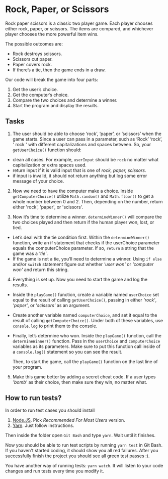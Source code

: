 # Rock, Paper, or Scissors

Rock paper scissors is a classic two player game. Each player chooses either rock, paper, or scissors. The items are compared, and whichever player chooses the more powerful item wins.

The possible outcomes are:

- Rock destroys scissors.
- Scissors cut paper.
- Paper covers rock.
- If there’s a tie, then the game ends in a draw.

Our code will break the game into four parts:

1. Get the user’s choice.
2. Get the computer’s choice.
3. Compare the two choices and determine a winner.
4. Start the program and display the results.

## Tasks

1. The user should be able to choose ‘rock’, ‘paper’, or ‘scissors’ when the game starts. Since a user can pass in a parameter, such as ‘Rock’ ‘rock’, ' rock ' with different capitalizations and spaces between. So, your `getUserChoice()` function should:

- clean all cases. For example, `userInput` should be `rock` no matter what capitalization or extra spaces used.
- return input if it is valid input that is one of _rock, paper, scissors_.
- if input is invalid, it should not return anything but log some error message of your choice.

2. Now we need to have the computer make a choice. Inside `getComputerChoice()` utilize `Math.random()` and `Math.floor()` to get a whole number between 0 and 2. Then, depending on the number, return either 'rock', 'paper', or 'scissors'.

3. Now it’s time to determine a winner. `determineWinner()` will compare the two choices played and then return if the human player won, lost, or tied.

- Let’s deal with the tie condition first. Within the `determineWinner()` function, write an if statement that checks if the userChoice parameter equals the computerChoice parameter. If so, `return` a string that the game was a _'tie'_.
- If the game is not a tie, you’ll need to determine a winner. Using `if else` and/or `switch` statement figure out whether _'user won'_ or _'computer won'_ and return this string.

4. Everything is set up. Now you need to start the game and log the results.

- Inside the `playGame()` function, create a variable named `userChoice` set equal to the result of calling `getUserChoice()`, passing in either _'rock'_, _'paper'_, or _'scissors'_ as an argument.

- Create another variable named `computerChoice`, and set it equal to the result of calling `getComputerChoice()`.
  Under both of these variables, use `console.log` to print them to the console.
- Finally, let’s determine who won. Inside the `playGame()` function, call the `determineWinner()` function. Pass in the `userChoice` and `computerChoice` variables as its parameters. Make sure to put this function call inside of a `console.log()` statement so you can see the result.

  Then, to start the game, call the `playGame()` function on the last line of your program.

5. Make this game better by adding a secret cheat code. If a user types _'bomb'_ as their choice, then make sure they win, no matter what.

## How to run tests?

In order to run test cases you should install

1. [Node.JS](https://nodejs.org/en/). Pick _Recommended For Most Users_ version.
2. [Yarn](https://yarnpkg.com/getting-started/install). Just follow instructions.

Then inside the folder open `Git Bash` and type `yarn`. Wait until it finishes.

Now you should be able to run test scripts by running `yarn test` in Git Bash. If you haven't started coding, it should show you all red failures. After you successfully finish the project you should see all green test passes :).

You have another way of running tests: `yarn watch`. It will listen to your code changes and run tests every time you modify it.
